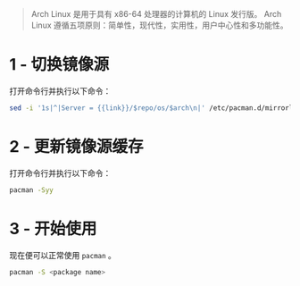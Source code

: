 > Arch Linux 是用于具有 x86-64 处理器的计算机的 Linux 发行版。 Arch Linux 遵循五项原则：简单性，现代性，实用性，用户中心性和多功能性。

# 1 - 切换镜像源

打开命令行并执行以下命令：

```bash
sed -i '1s|^|Server = {{link}}/$repo/os/$arch\n|' /etc/pacman.d/mirrorlist
```

# 2 - 更新镜像源缓存

打开命令行并执行以下命令：

```bash
pacman -Syy
```

# 3 - 开始使用

现在便可以正常使用 `pacman` 。

```bash
pacman -S <package name>
```
